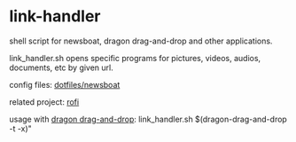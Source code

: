 # link-handler

shell script for newsboat, dragon drag-and-drop and other applications.

link_handler.sh opens specific programs for pictures, videos, audios, documents, etc by given url.

config files: [dotfiles/newsboat](https://github.com/mrdotx/dotfiles/tree/master/.config/newsboat)

related project: [rofi](https://github.com/mrdotx/rofi)

usage with [dragon drag-and-drop](https://github.com/mwh/dragon): link_handler.sh $(dragon-drag-and-drop -t -x)"
